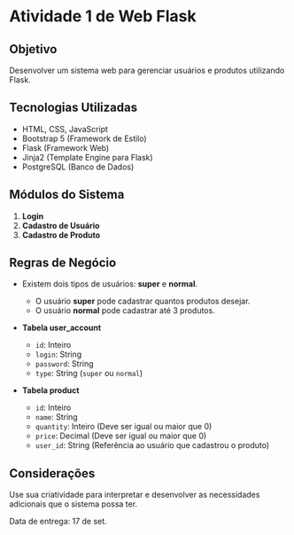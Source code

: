 # Atividade 1 de Web Flask

## Objetivo

Desenvolver um sistema web para gerenciar usuários e produtos utilizando Flask.

## Tecnologias Utilizadas

- HTML, CSS, JavaScript
- Bootstrap 5 (Framework de Estilo)
- Flask (Framework Web)
- Jinja2 (Template Engine para Flask)
- PostgreSQL (Banco de Dados)

## Módulos do Sistema

1. **Login**
2. **Cadastro de Usuário**
3. **Cadastro de Produto**

## Regras de Negócio

- Existem dois tipos de usuários: **super** e **normal**.
    - O usuário **super** pode cadastrar quantos produtos desejar.
    - O usuário **normal** pode cadastrar até 3 produtos.


- **Tabela user_account**
    - `id`: Inteiro
    - `login`: String
    - `password`: String
    - `type`: String (`super` ou `normal`)


- **Tabela product**
    - `id`: Inteiro
    - `name`: String
    - `quantity`: Inteiro (Deve ser igual ou maior que 0)
    - `price`: Decimal (Deve ser igual ou maior que 0)
    - `user_id`: String (Referência ao usuário que cadastrou o produto)

## Considerações

Use sua criatividade para interpretar e desenvolver as necessidades adicionais que o sistema possa ter.

Data de entrega: 17 de set.